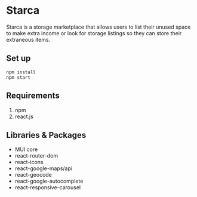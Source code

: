 # Starca
Starca is a storage marketplace that allows users to list their unused space to make extra income or look for storage listings so they can store their extraneous items.

## Set up
```
npm install
npm start
```

## Requirements
1. npm
2. react.js

## Libraries & Packages
- MUI core
- react-router-dom
- react-icons
- react-google-maps/api
- react-geocode
- react-google-autocomplete
- react-responsive-carousel